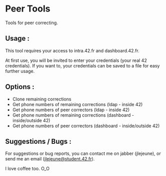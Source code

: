 Peer Tools
==========

Tools for peer correcting.

Usage :
-------

This tool requires your access to intra.42.fr and dashboard.42.fr.

At first use, you will be invited to enter your credentials (your real 42 credentials). If you want to, your credentials can be saved to a file for easy further usage.

Options :
---------

- Clone remaining corrections
- Get phone numbers of remaining corrections (ldap - inside 42)
- Get phone numbers of peer correctors (ldap - inside 42)
- Get phone numbers of remaining corrections (dashboard - inside/outside 42)
- Get phone numbers of peer correctors (dashboard - inside/outside 42)

Suggestions / Bugs :
--------------------

For suggestions or bug reports, you can contact me on jabber (jlejeune), or send me an email (jlejeune@student.42.fr).

I love coffee too. O_O
